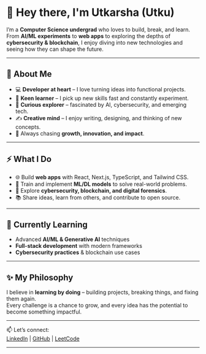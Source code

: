 # 👋 Hey there, I'm Utkarsha (Utku)  

I’m a **Computer Science undergrad** who loves to build, break, and learn.  
From **AI/ML experiments** to **web apps** to exploring the depths of **cybersecurity & blockchain**, I enjoy diving into new technologies and seeing how they can shape the future.  

---

## 🌟 About Me  
- 💻 **Developer at heart** – I love turning ideas into functional projects.  
- 🎯 **Keen learner** – I pick up new skills fast and constantly experiment.  
- 🔐 **Curious explorer** – fascinated by AI, cybersecurity, and emerging tech.  
- ✍️ **Creative mind** – I enjoy writing, designing, and thinking of new concepts.  
- 🚀 Always chasing **growth, innovation, and impact**.  

---

## ⚡ What I Do  
- 🌐 Build **web apps** with React, Next.js, TypeScript, and Tailwind CSS.  
- 🤖 Train and implement **ML/DL models** to solve real-world problems.  
- 🔎 Explore **cybersecurity, blockchain, and digital forensics**.  
- 📚 Share ideas, learn from others, and contribute to open source.  

---

## 🌱 Currently Learning  
- Advanced **AI/ML & Generative AI** techniques  
- **Full-stack development** with modern frameworks  
- **Cybersecurity practices** & blockchain use cases  

---

## ✨ My Philosophy  
I believe in **learning by doing** – building projects, breaking things, and fixing them again.  
Every challenge is a chance to grow, and every idea has the potential to become something impactful.  

---

📫 Let’s connect:  
[LinkedIn](https://www.linkedin.com/in/utkarshamedhekar2003/) | [GitHub](https://github.com/Utkarsha2003) | [LeetCode](https://leetcode.com/u/user6132FS/)  

---


<!---
Utkarsha2003/Utkarsha2003 is a ✨ special ✨ repository because its `README.md` (this file) appears on your GitHub profile.
You can click the Preview link to take a look at your changes.
--->
